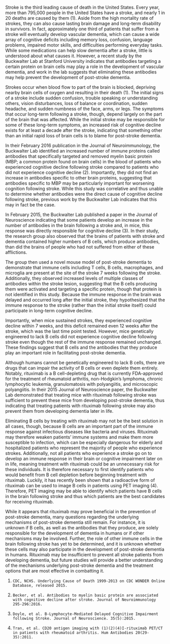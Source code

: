 Stroke is the third leading cause of death in the United States.  Every year, more than 795,000 people in the United States have a stroke, and nearly 1 in 20 deaths are caused by them (1).  Aside from the high mortality rate of strokes, they can also cause lasting brain damage and long-term disability in survivors.  In fact, approximately one third of patients that suffer from a stroke will eventually develop vascular dementia, which can cause a wide array of cognitive deficits including memory loss, confusion, language problems, impaired motor skills, and difficulties performing everyday tasks.  While some medications can help slow dementia after a stroke, little is understood about what causes it.  However, a recent study by the Buckwalter Lab at Stanford University indicates that antibodies targeting a certain protein on brain cells may play a role in the development of vascular dementia, and work in the lab suggests that eliminating these antibodies may help prevent the development of post-stroke dementia.
 
Strokes occur when blood flow to part of the brain is blocked, depriving nearby brain cells of oxygen and resulting in their death (1). The initial signs of a stroke include sudden confusion, trouble speaking or understanding others, vision disturbances, loss of balance or coordination, sudden headache, and sudden numbness of the face, arms, or legs.  The symptoms that occur long-term following a stroke, though, depend largely on the part of the brain that was affected.  While the initial stroke may be responsible for some of these long-term symptoms, an increased risk of cognitive decline exists for at least a decade after the stroke, indicating that something other than an initial rapid loss of brain cells is to blame for post-stroke dementia.
 
In their February 2016 publication in the Journal of Neuroimmunology, the Buckwalter Lab identified an increased number of immune proteins called antibodies that specifically targeted and removed myelin basic protein (MBP; a common protein found on brain cells) in the blood of patients who experienced cognitive decline following stroke compared to patients who did not experience cognitive decline (2).  Importantly, they did not find an increase in antibodies specific to other brain proteins, suggesting that antibodies specific to MBP may be particularly important for worsening cognition following stroke.  While this study was correlative and thus unable to determine whether antibodies were the direct cause of cognitive decline following stroke, previous work by the Buckwalter Lab indicates that this may in fact be the case.
 
In February 2015, the Buckwalter Lab published a paper in the Journal of Neuroscience indicating that some patients develop an increase in the number of antibodies in the brain following a stroke and, in mice, this response was directly responsible for cognitive decline (3).  In their study, the research group also observed that the brains of patients with stroke and dementia contained higher numbers of B cells, which produce antibodies, than did the brains of people who had not suffered from either of these afflictions.
 
The group then used a novel mouse model of post-stroke dementia to demonstrate that immune cells including T cells, B cells, macrophages, and microglia are present at the site of the stroke 7 weeks following the stroke.  Additionally, they observed increased levels of multiple classes of antibodies within the stroke lesion, suggesting that the B cells producing them were activated and targeting a specific protein, though that protein is not identified in this study.  Because the immune response in the brain was delayed and occurred long after the initial stroke, they hypothesized that the immune response to the stroke (rather than the initial stroke itself) could participate in long-term cognitive decline.
 
Importantly, when mice sustained strokes, they experienced cognitive decline within 7 weeks, and this deficit remained even 12 weeks after the stroke, which was the last time point tested.  However, mice genetically engineered to lack B cells did not experience cognitive decline following stroke even though the rest of the immune response remained unchanged.  These findings suggest that B cells and the antibodies that they produce play an important role in facilitating post-stroke dementia.
 
Although humans cannot be genetically engineered to lack B cells, there are drugs that can impair the activity of B cells or even deplete them entirely.  Notably, rituximab is a B cell-depleting drug that is currently FDA-approved for the treatment of rheumatoid arthritis, non-Hodgkin’s lymphoma, chronic lymphocytic leukemia, granulomatosis with polyangiitis, and microscopic polyangiitis.  In their 2015 Journal of Neuroscience paper, the Buckwalter Lab demonstrated that treating mice with rituximab following stroke was sufficient to prevent these mice from developing post-stroke dementia, thus indicating that treating patients with rituximab following stroke may also prevent them from developing dementia later in life.
 
Eliminating B cells by treating with rituximab may not be the best solution in all cases, though, because B cells are an important part of the immune response against infectious diseases like bacteria and viruses.  Rituximab may therefore weaken patients’ immune systems and make them more susceptible to infection, which can be especially dangerous for elderly and hospitalized patients who represent the majority of people who experience strokes.  Additionally, not all patients who experience a stroke go on to develop an immune response in their brain or cognitive impairment later on in life, meaning treatment with rituximab could be an unnecessary risk for these individuals.  It is therefore necessary to first identify patients who would benefit from B cell depletion before beginning treatment with rituximab.  Luckily, it has recently been shown that a radioactive form of rituximab can be used to image B cells in patients using PET imaging (4).  Therefore, PET imaging may be able to identify which patients have B cells in the brain following stroke and thus which patients are the best candidates for receiving rituximab.
 
While it appears that rituximab may prove beneficial in the prevention of post-stroke dementia, many questions regarding the underlying mechanisms of post-stroke dementia still remain.  For instance, it is unknown if B cells, as well as the antibodies that they produce, are solely responsible for the development of dementia in humans or if other mechanisms may be involved.  Further, the role of other immune cells in the brain following stroke has yet to be determined, and it is unknown whether these cells may also participate in the development of post-stroke dementia in humans.  Rituximab may be insufficient to prevent all stroke patients from developing dementia, but future studies will provide a better understanding of the mechanisms underlying post-stroke dementia and the treatment options that are most effective in combatting it.
 
1.     CDC, NCHS. Underlying Cause of Death 1999-2013 on CDC WONDER Online Database, released 2015.
2.     Becker, et al. Antibodies to myelin basic protein are associated with cognitive decline after stroke. Journal of Neuroimmunology 295-296:2016.
3.     Doyle, et al. B-Lymphocyte-Mediated Delayed Cognitive Impairment following Stroke. Journal of Neuroscience. 35(5):2015.
4.     Tran, et al. CD20 antigen imaging with (1)(2)(4)I-rituximab PET/CT in patients with rheumatoid arthritis. Hum Antibodies 20(29-35):2011.
